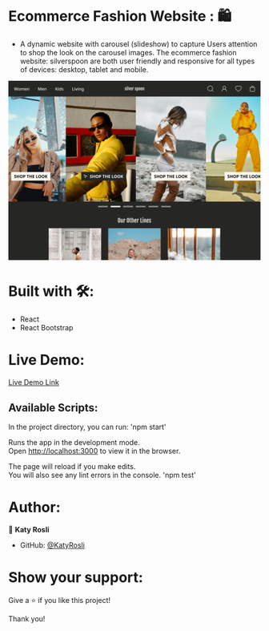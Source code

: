 # Ecommerce Fashion Website : 🛍️
- A dynamic website with carousel (slideshow) to capture Users attention to shop the look on the carousel images. The ecommerce fashion website: silverspoon are both user friendly and responsive for all types of devices: desktop, tablet and mobile. 

![screenshot](./DTHome.jpg)

# Built with 🛠️:
- React
- React Bootstrap

# Live Demo:
[Live Demo Link](https://62b8b9986f86820008900531--fanciful-dango-6dcd0d.netlify.app/#signin)

## Available Scripts:
In the project directory, you can run:
'npm start'

Runs the app in the development mode.\
Open [http://localhost:3000](http://localhost:3000) to view it in the browser.

The page will reload if you make edits.\
You will also see any lint errors in the console.
'npm test'

# Author:
👩 **Katy Rosli**
- GitHub: [@KatyRosli](https://github.com/KatyRosli)

# Show your support:
Give a ⭐️ if you like this project!

Thank you!



